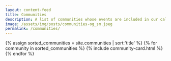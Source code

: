 ```yaml
---
layout: content-feed
title: Communities
description: A list of communities whose events are included in our calendar.
image: /assets/img/posts/communities-og_sm.jpeg
permalink: /communities/
---
```

<section class="blog">
  <div class="container">
    <div class="post-list">
      {% assign sorted_communities = site.communities | sort:'title' %}
      {% for community in sorted_communities %}
        {% include community-card.html %}
      {% endfor %}
    </div>
  </div>
</section>
